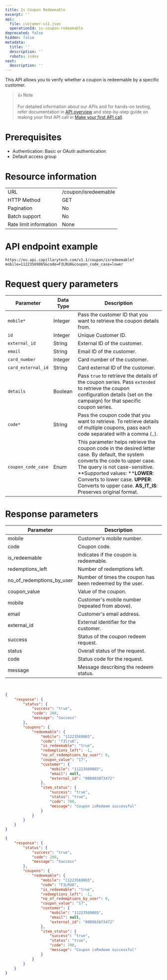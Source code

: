 ```yaml
---
title: Is Coupon Redeemable
excerpt: ''
api:
  file: customer-v11.json
  operationId: is-coupon-redeemable
deprecated: false
hidden: false
metadata:
  title: ''
  description: ''
  robots: index
next:
  description: ''
---
```

This API allows you to verify whether a coupon is redeemable by a specific customer.

> 👍 Note
>
> For detailed information about our APIs and for hands-on testing, refer documentation in [API overview](https://docs.capillarytech.com/reference/apioverview) and step-by-step guide on making your first API call in [Make your first API call](https://docs.capillarytech.com/reference/make-your-first-api-call).

# Prerequisites

*   Authentication: Basic or OAuth authentication
*   Default access group

# Resource information

|                        |                      |
| :--------------------- | :------------------- |
| URL                    | /coupon/isredeemable |
| HTTP Method            | GET                  |
| Pagination             | No                   |
| Batch support          | No                   |
| Rate limit information | None                 |

# API endpoint example

`https://eu.api.capillarytech.com/v1.1/coupon/isredeemable?mobile=11223569865&code=F3LRU8&coupon_code_case=lower`

# Request query parameters

| Parameter          | Data Type | Description                                                                                                                                                                                                                                                                                                   |
| ------------------ | --------- | ------------------------------------------------------------------------------------------------------------------------------------------------------------------------------------------------------------------------------------------------------------------------------------------------------------- |
| `mobile*`          | Integer   | Pass the customer ID that you want to retrieve the coupon details from.                                                                                                                                                                                                                                       |
| `id`               | Integer   | Unique Customer ID.                                                                                                                                                                                                                                                                                           |
| `external_id`      | String    | External ID of the customer.                                                                                                                                                                                                                                                                                  |
| `email`            | String    | Email ID of the customer.                                                                                                                                                                                                                                                                                     |
| `card_number`      | Integer   | Card number of the customer.                                                                                                                                                                                                                                                                                  |
| `card_external_id` | String    | Card external ID of the customer.                                                                                                                                                                                                                                                                             |
| `details`          | Boolean   | Pass `true` to retrieve the details of the coupon series. Pass `extended` to retrieve the coupon configuration details (set on the campaign) for that specific coupon series.                                                                                                                                 |
| `code*`            | String    | Pass the coupon code that you want to retrieve. To retrieve details of multiple coupons, pass each code separated with a comma (`,`).                                                                                                                                                                         |
| `coupon_code_case` | Enum      | This parameter helps retrieve the coupon code in the desired letter case. By default, the system converts the code to upper case. The query is not case-sensitive. \*\*Supported values: \*\***LOWER**: Converts to lower case. **UPPER**: Converts to upper case. **AS\_IT\_IS**: Preserves original format. |

# Response parameters

| Parameter                     | Description                                               |
| ----------------------------- | --------------------------------------------------------- |
| mobile                        | Customer's mobile number.                                 |
| code                          | Coupon code.                                              |
| is\_redeemable                | Indicates if the coupon is redeemable.                    |
| redemptions\_left             | Number of redemptions left.                               |
| no\_of\_redemptions\_by\_user | Number of times the coupon has been redeemed by the user. |
| coupon\_value                 | Value of the coupon.                                      |
| mobile                        | Customer's mobile number (repeated from above).           |
| email                         | Customer's email address.                                 |
| external\_id                  | External identifier for the customer.                     |
| success                       | Status of the coupon redeem request.                      |
| status                        | Overall status of the request.                            |
| code                          | Status code for the request.                              |
| message                       | Message describing the redeem status.                     |

<br />

```json
{
    "response": {
        "status": {
            "success": "true",
            "code": 200,
            "message": "Success"
        },
        "coupons": {
            "redeemable": {
                "mobile": "11223569865",
                "code": "f3lru8",
                "is_redeemable": "true",
                "redemptions_left": -1,
                "no_of_redemptions_by_user": 0,
                "coupon_value": "17",
                "customer": {
                    "mobile": "11223569865",
                    "email": null,
                    "external_id": "000003873472"
                },
                "item_status": {
                    "success": "true",
                    "status": "true",
                    "code": 700,
                    "message": "Coupon isRedeem successful"
                }
            }
        }
    }
}
```
```json With coupon_code_case=UPPER
{
    "response": {
        "status": {
            "success": "true",
            "code": 200,
            "message": "Success"
        },
        "coupons": {
            "redeemable": {
                "mobile": "11223569865",
                "code": "F3LRU8",
                "is_redeemable": "true",
                "redemptions_left": -1,
                "no_of_redemptions_by_user": 0,
                "coupon_value": "17",
                "customer": {
                    "mobile": "11223569865",
                    "email": null,
                    "external_id": "000003873472"
                },
                "item_status": {
                    "success": "true",
                    "status": "true",
                    "code": 700,
                    "message": "Coupon isRedeem successful"
                }
            }
        }
    }
}
```
